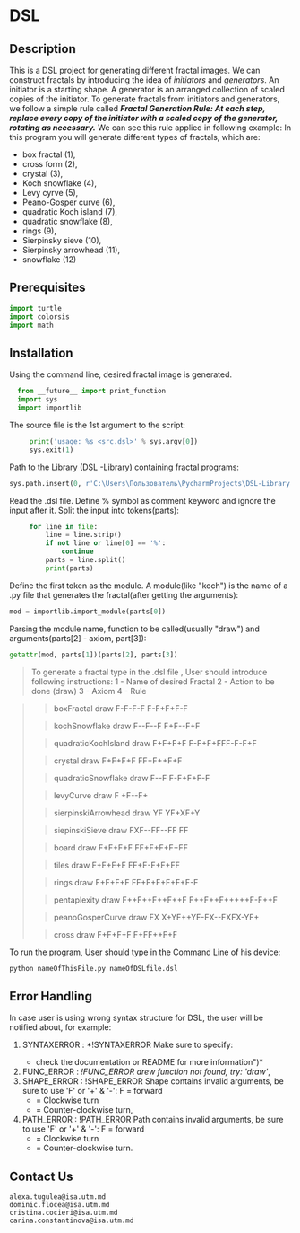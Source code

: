 # DSL

## Description
This is a DSL project for generating different fractal images. 
We can construct fractals by introducing the idea of *initiators* and *generators*. An initiator is a starting shape. A generator is an arranged collection of scaled copies of the initiator. To generate fractals from initiators and generators, we follow a simple rule called  ***Fractal Generation Rule: At each step, replace every copy of the initiator with a scaled copy of the generator, rotating as necessary.***  We can see this rule applied in following example:
In this program you will generate different types of fractals, which are: 
- box fractal (1),
- cross form (2),
- crystal (3), 
- Koch snowflake (4), 
- Levy cyrve (5), 
- Peano-Gosper curve (6), 
- quadratic Koch island (7), 
- quadratic snowflake (8), 
- rings (9), 
- Sierpinsky sieve (10), 
- Sierpinsky arrowhead (11), 
- snowflake (12)

## Prerequisites
```python
import turtle
import colorsis
import math
```

## Installation 
Using the command line, desired fractal image is generated.
```python
  from __future__ import print_function
  import sys
  import importlib
  ```

The source file is the 1st argument to the script:

```python if len(sys.argv) != 2:
	 print('usage: %s <src.dsl>' % sys.argv[0])
	 sys.exit(1) 
```

Path to the Library (DSL -Library) containing fractal programs:
```python 
sys.path.insert(0, r'C:\Users\Пользователь\PycharmProjects\DSL-Library')
```

Read the .dsl file. Define % symbol as comment keyword and ignore the input after it. Split the input into tokens(parts):
```python with open(sys.argv[1], 'r') as file:
	 for line in file:
    	 line = line.strip()
    	 if not line or line[0] == '%':
        	 continue
    	 parts = line.split()
    	 print(parts)
```

Define the first token as the module. A module(like "koch") is the name of a .py file that generates the fractal(after getting the arguments):
 ```python  
 mod = importlib.import_module(parts[0])
 ```
      
Parsing the module name, function to be called(usually "draw") and arguments(parts[2] - axiom, part[3]):
```python 
getattr(mod, parts[1])(parts[2], parts[3])
```

> To generate a fractal type in the .dsl file , User should introduce following instructions:
        1 - Name of  desired Fractal
        2 - Action to be done (draw)
        3 - Axiom
        4 - Rule

>> boxFractal draw F-F-F-F F-F+F+F-F
>
>> kochSnowflake draw F--F--F F+F--F+F
>
>> quadraticKochIsland draw F+F+F+F F-F+F+FFF-F-F+F
>
>> crystal draw F+F+F+F FF+F++F+F
>
>> quadraticSnowflake draw F--F F-F+F+F-F
>
>> levyCurve draw F +F--F+
>
>> sierpinskiArrowhead draw YF YF+XF+Y
>
>> siepinskiSieve draw FXF--FF--FF FF
>
>> board draw F+F+F+F FF+F+F+F+FF
>
>> tiles draw F+F+F+F FF+F-F+F+FF
>
>> rings draw F+F+F+F FF+F+F+F+F+F-F
>
>> pentaplexity draw F++F++F++F++F F++F++F+++++F-F++F
>
>> peanoGosperCurve draw FX X+YF++YF-FX--FXFX-YF+
>
>> cross draw F+F+F+F F+FF++F+F

To run the program, User should type in the Command Line of his device:
```python 
python nameOfThisFile.py nameOfDSLfile.dsl
```

## Error Handling
In case user is using wrong syntax structure for DSL, the user will be notified about, for example: 

1. SYNTAXERROR : *!SYNTAXERROR Make sure to specify: <Fractal Name> <Keyword> <Shape> <Path> 
	* check the documentation or README for more information")*
2. FUNC_ERROR : *!FUNC_ERROR drew function not found, try: 'draw'*,
3. SHAPE_ERROR : !SHAPE_ERROR Shape contains invalid arguments, be sure to use 'F' or '+' & '-':
	F = forward
	+ = Clockwise turn
	- = Counter-clockwise turn, 
4. PATH_ERROR : !PATH_ERROR Path contains invalid arguments, be sure to use 'F' or '+' & '-':
	F = forward
	+ = Clockwise turn
	- = Counter-clockwise turn.


## Contact Us 
```
alexa.tugulea@isa.utm.md
dominic.flocea@isa.utm.md
cristina.cocieri@isa.utm.md
carina.constantinova@isa.utm.md
```
